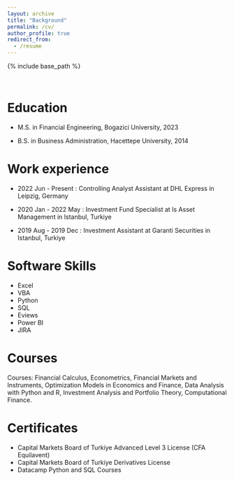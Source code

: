 ```yaml
---
layout: archive
title: "Background"
permalink: /cv/
author_profile: true
redirect_from:
  - /resume
---
```


{% include base_path %}

<br>

Education
======
* M.S. in Financial Engineering, Bogazici University, 2023

* B.S. in Business Administration, Hacettepe University, 2014





Work experience
======

* 2022 Jun - Present : Controlling Analyst Assistant at DHL Express in Leipzig, Germany

* 2020 Jan - 2022 May : Investment Fund Specialist at Is Asset Management in Istanbul, Turkiye

* 2019 Aug - 2019 Dec : Investment Assistant at Garanti Securities in Istanbul, Turkiye

  
Software Skills
======
* Excel
* VBA
* Python
* SQL
* Eviews
* Power BI
* JIRA


  
Courses
======
Courses: Financial Calculus, Econometrics, Financial Markets and 
Instruments, Optimization Models in Economics and Finance, Data 
Analysis with Python and R, Investment Analysis and Portfolio Theory, 
Computational Finance.

  
Certificates
======
* Capital Markets Board of Turkiye Advanced Level 3 License (CFA Equilavent)
* Capital Markets Board of Turkiye Derivatives License
* Datacamp Python and SQL Courses 
  
  
